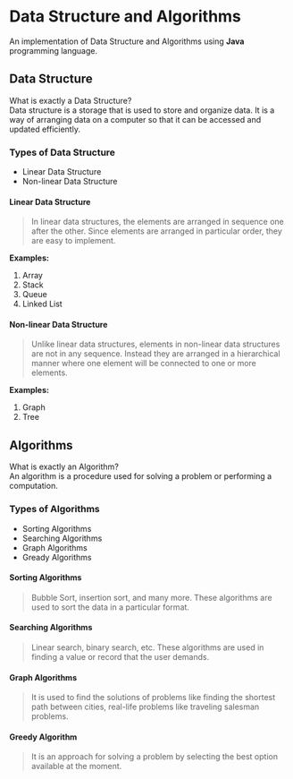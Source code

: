 # Data Structure and Algorithms
An implementation of Data Structure and Algorithms using **Java** programming language.

## Data Structure
What is exactly a Data Structure? <br>
Data structure is a storage that is used to store and organize data. It is a way of arranging data on a computer so that it can be accessed and updated efficiently.

### Types of Data Structure
- Linear Data Structure
- Non-linear Data Structure


#### Linear Data Structure
> In linear data structures, the elements are arranged in sequence one after the other. Since elements are arranged in particular order, they are easy to implement.

**Examples:**
1. Array
2. Stack
3. Queue 
4. Linked List


#### Non-linear Data Structure
> Unlike linear data structures, elements in non-linear data structures are not in any sequence. Instead they are arranged in a hierarchical manner where one element will be connected to one or more elements.

**Examples:**
1. Graph 
2. Tree

## Algorithms
What is exactly an Algorithm? <br>
An algorithm is a procedure used for solving a problem or performing a computation.

### Types of Algorithms
- Sorting Algorithms
- Searching Algorithms
- Graph Algorithms
- Gready Algorithms


#### Sorting Algorithms
> Bubble Sort, insertion sort, and many more. These algorithms are used to sort the data in a particular format.

#### Searching Algorithms
> Linear search, binary search, etc. These algorithms are used in finding a value or record that the user demands.

#### Graph Algorithms
>  It is used to find the solutions of problems like finding the shortest path between cities, real-life problems like traveling salesman problems.

#### Greedy Algorithm
> It is an approach for solving a problem by selecting the best option available at the moment.


